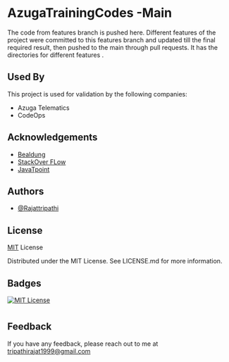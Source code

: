 

# AzugaTrainingCodes -Main
The code from features branch is pushed here. Different features of the project were committed to this features  branch and updated till the final required result, then pushed to the main through pull requests. It has the directories for different features .



 










## Used By

This project is used for validation by the following companies:

- Azuga Telematics
- CodeOps



## Acknowledgements

 - [Bealdung ](https://www.baeldung.com/java-tutorial)
 - [StackOver FLow](https://stackoverflow.com/)
 - [JavaTpoint](https://www.javatpoint.com/)



## Authors

- [@Rajattripathi](https://github.com/LokanathLoki/AzugaTrainingCodes/tree/main)



## License

[MIT](https://choosealicense.com/licenses/mit/) License 

Distributed under the MIT License. See LICENSE.md for more information.


## Badges


[![MIT License](https://img.shields.io/badge/License-MIT-green.svg)](https://choosealicense.com/licenses/mit/)
#








## Feedback

If you have any feedback, please reach out to me at tripathirajat1999@gmail.com
